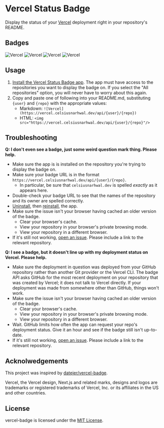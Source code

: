 # Vercel Status Badge

Display the status of your [Vercel](https://vercel.com) deployment right in your repository's README.

## Badges

![Vercel](https://vercel.celsiusnarhwal.dev/api/ready) ![Vercel](https://vercel.celsiusnarhwal.dev/api/building)
![Vercel](https://vercel.celsiusnarhwal.dev/api/error) ![Vercel](https://vercel.celsiusnarhwal.dev/api/canceled)

## Usage

1. [Install the Vercel Status Badge app](https://vercel.celsiusnarhwal.dev). The app must have access to the
   repositories
   you want to display the badge on. If you select the "All repositories" option, you will never have to worry about
   this
   again.
2. Copy and paste one of following into your README.md, substituting `{user}` and `{repo}` with the appropriate values:
    - Markdown: `![Vercel](https://vercel.celsiusnarhwal.dev/api/{user}/{repo})`
    - HTML: `<img src="https://vercel.celsiusnarhwal.dev/api/{user}/{repo}"/>`

## Troubleshooting

**Q: I don't even see a badge, just some weird question mark thing. Please help.**

- Make sure the app is is installed on the repository you're trying to display the badge on.
- Make sure your badge URL is in the format `https://vercel.celsiusnarhwal.dev/api/{user}/{repo}`.
    - In particular, be sure that `celsiusnarhwal.dev` is spelled *exactly* as it appears here.
- Double-check your badge URL to see that the names of the repository and its owner are spelled correctly.
- [Uninstall](https://github.com/settings/installations), then [reinstall](https://vercel.celsiusnarhwal.dev/install),
  the app.
- Make sure the issue isn't your browser having cached an older version of the badge.
    - Clear your browser's cache.
    - View your repository in your browser's private browsing mode.
    - View your repository in a different browser.
- If it's still not working, [open an issue](/issues/new). Please include a link to the relevant repository.

**Q: I see a badge, but it doesn't line up with my deployment status on Vercel. Please help.**

- Make sure the deployment in question was deployed from your GitHub repository rather than another Git provider or
  the Vercel CLI. The badge API asks GitHub for the most recent deployment on your repository that was created by
  Vercel;
  it does not talk to Vercel directly. If your deployment was made from somewhere other than GitHub, things won't work.
- Make sure the issue isn't your browser having cached an older version of the badge.
    - Clear your browser's cache.
    - View your repository in your browser's private browsing mode.
    - View your repository in a different browser.
- Wait. GitHub limits how often the app can request your repo's deployment status. Give it an hour and see if the badge
  still isn't up-to-date.
- If it's still not working, [open an issue](/issues/new). Please include a link to the relevant repository.

## Acknolwedgements

This project was inspired by [datejer/vercel-badge](https://github.com/datejer/vercel-badge).

Vercel, the Vercel design, Next.js and related marks, designs and logos are trademarks or registered trademarks of
Vercel, Inc. or its affiliates in the US and other countries.

## License

vercel-badge is licensed under the [MIT License](/LICENSE.md).
